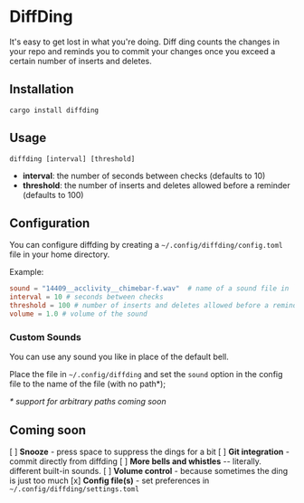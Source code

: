 # DiffDing

It's easy to get lost in what you're doing. Diff ding counts the changes in your repo and
reminds you to commit your changes once you exceed a certain number of inserts and deletes.

## Installation

`cargo install diffding`

## Usage

`diffding [interval] [threshold]`

* **interval**: the number of seconds between checks (defaults to 10)
* **threshold**: the number of inserts and deletes allowed before a reminder (defaults to 100)

## Configuration

You can configure diffding by creating a `~/.config/diffding/config.toml` file in your home directory. 

Example:

```toml
sound = "14409__acclivity__chimebar-f.wav"  # name of a sound file in `~/.config/diffding`
interval = 10 # seconds between checks
threshold = 100 # number of inserts and deletes allowed before a reminder
volume = 1.0 # volume of the sound
```

### Custom Sounds
 You can use any sound you like in place of the default bell.

 Place the file in `~/.config/diffding` and set the `sound` option in the config file to the name of the file (with no path*);

_* support for arbitrary paths coming soon_

## Coming soon

[ ] **Snooze** - press space to suppress the dings for a bit
[ ] **Git integration** - commit directly from diffding
[ ] **More bells and whistles** -- literally. different built-in sounds.
[ ] **Volume control** - because sometimes the ding is just too much
[x] **Config file(s)** - set preferences in `~/.config/diffding/settings.toml`
